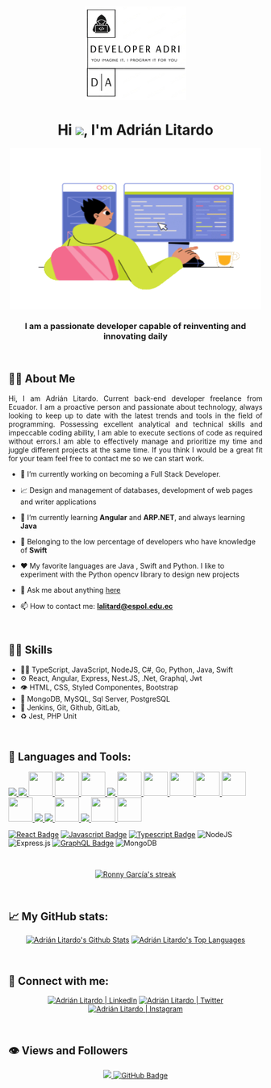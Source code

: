 <p align="center"><a href="https://rsgarcia0203.github.io"><img width="40%" src="dev_adri.png" /></a></p>

<h1 align="center">Hi <img src="https://raw.githubusercontent.com/MartinHeinz/MartinHeinz/master/wave.gif" width="30px">, I'm Adrián Litardo</h1>

<p align="center">
  <a href="#"><img align="center" width="500px" height="320px" src="programmerwriting.gif"/></a>
  <h3 align="center">I am a passionate developer capable of reinventing and innovating daily</h3>
<p/>

<br/>


## **🧑‍💻 About Me**

<p align="justify">
Hi, I am Adrián Litardo. Current back-end developer freelance from Ecuador. I am a proactive person and passionate about technology, always looking to keep up to date with the latest trends and tools in the field of programming. Possessing excellent analytical and technical skills and impeccable coding ability, I am able to execute sections of code as required without errors.I am able to effectively manage and prioritize my time and juggle different projects at the same time. If you think I would be a great fit for your team feel free to contact me so we can start work.</p>



- 🔭 I’m currently working on becoming a Full Stack Developer.

- 📈 Design and management of databases, development of web pages and writer applications

- 🌱 I’m currently learning **Angular** and **ARP.NET**, and always learning **Java**
  
- 🦅 Belonging to the low percentage of developers who have knowledge of **Swift**

- ❤️ My favorite languages are Java , Swift and Python. I like to experiment with the Python opencv library to design new projects

- 💬 Ask me about anything [here](https://github.com/lalitard/lalitard/issues)

- 📫 How to contact me: **lalitard@espol.edu.ec**

<br/>

## **🏋‍♂ Skills**
- 👨‍💻 TypeScript, JavaScript, NodeJS, C#, Go, Python, Java, Swift
- ⚙️ React, Angular, Express, Nest.JS, .Net, Graphql, Jwt
- 👁️ HTML, CSS, Styled Componentes, Bootstrap
- 💽 MongoDB, MySQL, Sql Server, PostgreSQL
- :busts_in_silhouette: Jenkins, Git, Github, GitLab,
- :recycle: Jest, PHP Unit

</br>

## **🚀 Languages and Tools:**  
<p align="left"> 
    <a href="https://www.w3.org/html/" target="_blank"> <img src="https://img.icons8.com/color/48/000000/html-5.png"/> </a> 
    <a href="https://www.w3schools.com/css/" target="_blank"> <img src="https://img.icons8.com/color/48/000000/css3.png"/> </a>
    <a href="https://www.php.net/" target="_blank"> <img src="https://img.icons8.com/color/13460/php.png" style="width:48px; height:48px"/> </a>
  <a href="https://www.swift.org" target="_blank"> <img src="https://icons8.com/icon/24465/swift" style="width:48px; height:48px"/> </a>
    <a href="https://styled-components.com/" target="_blank"> <img src="https://styled-components.com/logo.png" style="width:48px; height:48px"/> </a>
    <a href="https://developer.mozilla.org/en-US/docs/Web/JavaScript" target="_blank"
> <img src="https://img.icons8.com/color/48/000000/javascript.png"/> </a>
    <a href="https://www.typescriptlang.org/" target="_blank"> <img src="https://img.icons8.com/color/512/typescript.png" style="width:48px; height:48px"/> </a> 
    <a href="https://dotnet.microsoft.com/es-es/languages/csharp#:~:text=C%23%20es%20un%20lenguaje%20de,lenguajes%20de%20programaci%C3%B3n%20de%20GitHub." target="_blank"> <img src="https://img.icons8.com/color/55251/c-sharp-logo.png" style="width:48px; height:48px"/> </a> 
    <a href="https://go.dev/" target="_blank"> <img src="https://img.icons8.com/color/44442/golang.png" style="width:48px; height:48px"/> </a> 
    <a href="https://www.python.org/" target="_blank"> <img src="https://img.icons8.com/color/13441/python.png" style="width:48px; height:48px"/> </a> 
    <a href="https://www.java.com/es/" target="_blank"> <img src="https://img.icons8.com/?size=512&id=13679&format=png" style="width:48px; height:48px"/> </a>
    <a href="https://angular.io/" target="_blank"> <img src="https://img.icons8.com/color/71257/angularjs.png" style="width:48px; height:48px"/> </a> 
    <a href="https://reactjs.org/" target="_blank"> <img src="https://img.icons8.com/color/48/000000/react-native.png"/> </a>
    <a href="https://redux.js.org" target="_blank"> <img src="https://img.icons8.com/color/48/000000/redux.png"/> </a>  
    <a href="https://graphql.org/" target="_blank"> <img src="https://img.icons8.com/color/512/graphql.png" style="width:48px; height:48px;"/> </a>  
    <a href="https://git-scm.com/" target="_blank"> <img src="https://img.icons8.com/color/48/000000/git.png"/> </a> 
    <a href="https://www.jenkins.io/" target="_blank"> <img src="https://img.icons8.com/color/39292/jenkins.png" style="width:48px; height:48px;"/> </a> 
    <a href="https://code.visualstudio.com/" target="_blank"> <img src="https://code.visualstudio.com/assets/branding/app-icon.png"style="width:48px; height:48px"/> </a>
</p>

[![React Badge](https://img.shields.io/badge/-React-61DBFB?style=for-the-badge&labelColor=black&logo=react&logoColor=61DBFB)](#)
[![Javascript Badge](https://img.shields.io/badge/-Javascript-F0DB4F?style=for-the-badge&labelColor=black&logo=javascript&logoColor=F0DB4F)](#)
[![Typescript Badge](https://img.shields.io/badge/-Typescript-007acc?style=for-the-badge&labelColor=black&logo=typescript&logoColor=007acc)](#)
![NodeJS](https://img.shields.io/badge/node.js-6DA55F?style=for-the-badge&logo=node.js&logoColor=green&labelColor=black)
![Express.js](https://img.shields.io/badge/express.js-%23404d59.svg?style=for-the-badge&logo=express&logoColor=%2361DAFB&labelColor=black)
[![GraphQL Badge](https://img.shields.io/badge/-GraphQl-e535ab?style=for-the-badge&labelColor=black&logo=node.js&logoColor=e535ab)](#)
![MongoDB](https://img.shields.io/badge/MongoDB-%234ea94b.svg?style=for-the-badge&logo=mongodb&logoColor=white&labelColor=black)

<br />

<p align="center">
    <a href="https://github.com/D3press3dd/github-readme-streak-stats">
        <img title="🔥 Get streak stats for your profile at git.io/streak-stats" alt="Ronny García's streak" src="https://github-readme-streak-stats.herokuapp.com/?user=lalitard&theme=black-ice&hide_border=true&stroke=0000&background=060A0CD0&"/>
    </a>
</p>

<br/>


## **📈 My GitHub stats:**

<p align="center">
  <a href="https://github.com/lalitard/github-readme-stats"><img alt="Adrián Litardo's Github Stats" src="https://github-readme-stats.vercel.app/api?username=lalitard&show_icons=true&count_private=true&theme=react&hide_border=true&bg_color=0D1117" /></a>
  <a href="https://github.com/lalitard/github-readme-stats"><img alt="Adrián Litardo's Top Languages" src="https://github-readme-stats.vercel.app/api/top-langs/?username=lalitard&langs_count=8&count_private=true&layout=compact&theme=react&hide_border=true&bg_color=0D1117" /></a>
</p>
  
<br />


## **🤝 Connect with me:**

<p align="center">  
  <a href = "www.linkedin.com/in/adrián-litardo"><img alt="Adrián Litardo | LinkedIn" src="https://img.icons8.com/fluent/48/000000/linkedin.png"/></a>
  <a href = ""><img  alt="Adrián Litardo | Twitter" src="https://img.icons8.com/fluent/48/000000/twitter.png"/></a>
  <a href = "https://www.instagram.com/adrii.lit"><img alt="Adrián Litardo | Instagram" src="https://img.icons8.com/fluent/48/000000/instagram-new.png"/></a>
</p>

<br />


## **👁️ Views and Followers**

<p align="center">  
<a href="https://github.com/Meghna-DAS/github-profile-views-counter"> <img src="https://komarev.com/ghpvc/?username=adrianlitardo"> </a>
<a href="https://github.com/lalitard?tab=followers"><img src="https://img.shields.io/github/followers/lalitard?label=Followers&style=social" alt="GitHub Badge"></a>
</p>
